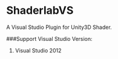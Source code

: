ShaderlabVS
===========

A Visual Studio Plugin for Unity3D Shader.


###Support Visual Studio Version:
1. Visual Studio 2012
